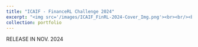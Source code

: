 ```yaml
---
title: "ICAIF - FinanceRL Challenge 2024"
excerpt: "<img src='/images/ICAIF_FinRL-2024-Cover_Img.png'><br><br/><br>Developing innovative financial trading strategies using ensemble methods for cryptocurrency trading and large language model (LLM)-generated signals for stock trading.<br/>"
collection: portfolio
---
```


RELEASE IN NOV. 2024
